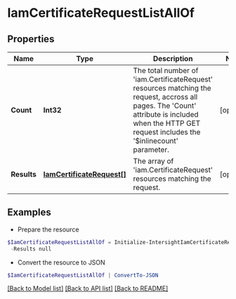 # IamCertificateRequestListAllOf
## Properties

Name | Type | Description | Notes
------------ | ------------- | ------------- | -------------
**Count** | **Int32** | The total number of &#39;iam.CertificateRequest&#39; resources matching the request, accross all pages. The &#39;Count&#39; attribute is included when the HTTP GET request includes the &#39;$inlinecount&#39; parameter. | [optional] 
**Results** | [**IamCertificateRequest[]**](IamCertificateRequest.md) | The array of &#39;iam.CertificateRequest&#39; resources matching the request. | [optional] 

## Examples

- Prepare the resource
```powershell
$IamCertificateRequestListAllOf = Initialize-IntersightIamCertificateRequestListAllOf  -Count null `
 -Results null
```

- Convert the resource to JSON
```powershell
$IamCertificateRequestListAllOf | ConvertTo-JSON
```

[[Back to Model list]](../README.md#documentation-for-models) [[Back to API list]](../README.md#documentation-for-api-endpoints) [[Back to README]](../README.md)

